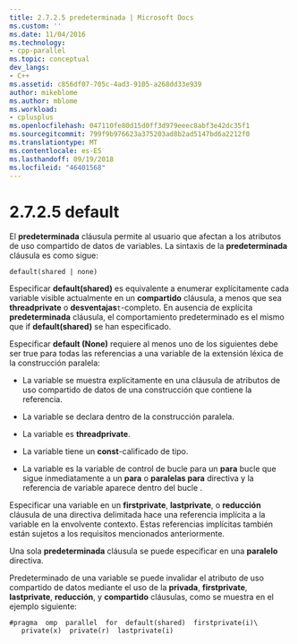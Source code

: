 ```yaml
---
title: 2.7.2.5 predeterminada | Microsoft Docs
ms.custom: ''
ms.date: 11/04/2016
ms.technology:
- cpp-parallel
ms.topic: conceptual
dev_langs:
- C++
ms.assetid: c856df07-705c-4ad3-9105-a268dd33e939
author: mikeblome
ms.author: mblome
ms.workload:
- cplusplus
ms.openlocfilehash: 047110fe80d15d0ff3d979eeec8abf3e42dc35f1
ms.sourcegitcommit: 799f9b976623a375203ad8b2ad5147bd6a2212f0
ms.translationtype: MT
ms.contentlocale: es-ES
ms.lasthandoff: 09/19/2018
ms.locfileid: "46401568"
---
```

# <a name="2725-default"></a>2.7.2.5 default

El **predeterminada** cláusula permite al usuario que afectan a los atributos de uso compartido de datos de variables. La sintaxis de la **predeterminada** cláusula es como sigue:

```
default(shared | none)
```

Especificar **default(shared)** es equivalente a enumerar explícitamente cada variable visible actualmente en un **compartido** cláusula, a menos que sea **threadprivate** o **desventajas**`t`-completo. En ausencia de explícita **predeterminada** cláusula, el comportamiento predeterminado es el mismo que if **default(shared)** se han especificado.

Especificar **default (None)** requiere al menos uno de los siguientes debe ser true para todas las referencias a una variable de la extensión léxica de la construcción paralela:

- La variable se muestra explícitamente en una cláusula de atributos de uso compartido de datos de una construcción que contiene la referencia.

- La variable se declara dentro de la construcción paralela.

- La variable es **threadprivate**.

- La variable tiene un **const**-calificado de tipo.

- La variable es la variable de control de bucle para un **para** bucle que sigue inmediatamente a un **para** o **paralelas para** directiva y la referencia de variable aparece dentro del bucle .

Especificar una variable en un **firstprivate**, **lastprivate**, o **reducción** cláusula de una directiva delimitada hace una referencia implícita a la variable en la envolvente contexto. Estas referencias implícitas también están sujetos a los requisitos mencionados anteriormente.

Una sola **predeterminada** cláusula se puede especificar en una **paralelo** directiva.

Predeterminado de una variable se puede invalidar el atributo de uso compartido de datos mediante el uso de la **privada**, **firstprivate**, **lastprivate**, **reducción**, y **compartido** cláusulas, como se muestra en el ejemplo siguiente:

```
#pragma  omp  parallel  for  default(shared)  firstprivate(i)\
   private(x)  private(r)  lastprivate(i)
```
